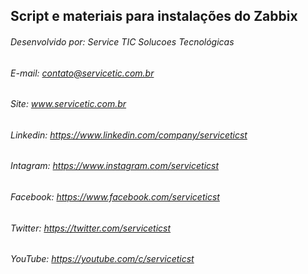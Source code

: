 ## Script e materiais para instalações do Zabbix

######  Desenvolvido por: Service TIC Solucoes Tecnológicas
######            E-mail: contato@servicetic.com.br
######              Site: www.servicetic.com.br
######          Linkedin: https://www.linkedin.com/company/serviceticst
######          Intagram: https://www.instagram.com/serviceticst
######          Facebook: https://www.facebook.com/serviceticst
######           Twitter: https://twitter.com/serviceticst
######           YouTube: https://youtube.com/c/serviceticst
